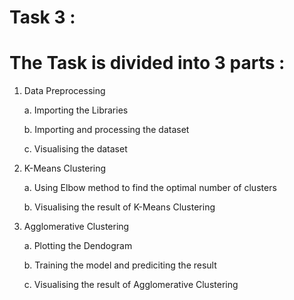  # Task 3 :
 # The Task is divided into 3 parts :
 
 1. Data Preprocessing 

    a. Importing the Libraries
   
    b. Importing and processing the dataset
    
    c. Visualising the dataset
    
 2. K-Means Clustering

    a. Using Elbow method to find the optimal number of clusters
    
     b. Visualising the result of K-Means Clustering
     
 3. Agglomerative Clustering
 
    a. Plotting the Dendogram
    
    b. Training the model and prediciting the result
    
    c. Visualising the result of Agglomerative Clustering
 
